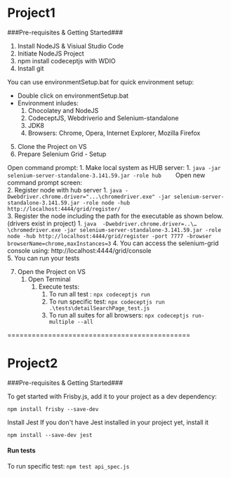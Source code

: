 
# Project1 #

###Pre-requisites & Getting Started###

1. Install NodeJS & Visiual Studio Code
2. Initiate NodeJS Project
3. npm install codeceptjs with WDIO
4. Install git

You can use environmentSetup.bat for quick environment setup:
- Double click on environmentSetup.bat 
- Environment inludes:
    1. Chocolatey and NodeJS
    2. CodeceptJS, Webdriverio and Selenium-standalone
    3. JDK8
    4. Browsers: Chrome, Opera, Internet Explorer, Mozilla Firefox
   
5. Clone the Project on VS
6. Prepare Selenium Grid - Setup

Open command prompt:
             1. Make local system as HUB server: 
                 1. ``` java -jar selenium-server-standalone-3.141.59.jar -role hub     ```
Open new command prompt screen:				 
             2. Register node with hub server
                 1. ```java -Dwebdriver.chrome.driver="...\chromedriver.exe" -jar selenium-server-standalone-3.141.59.jar -role node -hub http://localhost:4444/grid/register/```        
             3. Register the node including the path for the executable as shown below.(drivers exist in project)
                 1. ```java  -Dwebdriver.chrome.driver=..\…\chromedriver.exe -jar selenium-server-standalone-3.141.59.jar -role node -hub http://localhost:4444/grid/register -port 7777 -browser browserName=chrome,maxInstances=3``` 
             4. You can access the selenium-grid console using: http://localhost:4444/grid/console     
             5. You can run your tests

7. Open the Project on VS 
     1. Open Terminal
        1. Execute tests:
             1. To run all test : ``` npx codeceptjs run  ```
             2. To run specific test: ``` npx codeceptjs run .\tests\detailSearchPage_test.js     ```
             3. To run all suites for all browsers: ``` npx codeceptjs run-multiple --all  ```

=============================================

# Project2 #

###Pre-requisites & Getting Started###

To get started with Frisby.js, add it to your project as a dev dependency:

```npm install frisby --save-dev```

Install Jest
If you don't have Jest installed in your project yet, install it

```npm install --save-dev jest```

#### Run tests ####

To run specific test: ```npm test api_spec.js```

